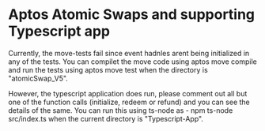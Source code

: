 # Aptos Atomic Swaps and supporting Typescript app
Currently, the move-tests fail since event hadnles arent being initialized in any of the tests. You can compilet the move code using aptos move compile and run the tests using aptos move test when the directory is "atomicSwap_V5".

However, the typescript application does run, please comment out all but one of the function calls (initialize, redeem or refund) and you can see the details of the same. You can run this using ts-node as - npm ts-node src/index.ts when the current directory is "Typescript-App".
